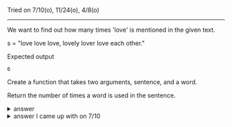 Tried on 7/10(o), 11/24(o), 4/8(o)

---
We want to find out how many times 'love' is mentioned in the given text.

s = "love love love, lovely lover love each other."


Expected output 
```
6
```
Create a function that takes two arguments, sentence, and a word.

Return the number of times a word is used in the sentence.

<details>
  <summary>answer</summary>
  
  ```py
  s = "love love love, lovely lover love each other."
  
  def pleasefind(sentence, word):
      count = 0
      for i in range(len(sentence)):
        if sentence[i:i+len(word)] == word:
          count += 1
      return count
  
  print(pleasefind(s,"love"))
  ```
</details>

<details>
  <summary>answer I came up with on 7/10</summary>
  
  ```py
  def word_counter(sentence, word):
      return sentence.count(word)
  ```
</details>
